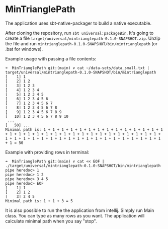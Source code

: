 # MinTrianglePath

The application uses sbt-native-packager to build a native executable.

After cloning the repository, run `sbt universal:packageBin`.
It's going to create a file `target/universal/mintrianglepath-0.1.0-SNAPSHOT.zip`.
Unzip the file and run `mintrianglepath-0.1.0-SNAPSHOT/bin/mintrianglepath` (or .bat for windows).

Example usage with passing a file contents:

```
➜  MinTrianglePath git:(main) ✗ cat ~/data-sets/data_small.txt | target/universal/mintrianglepath-0.1.0-SNAPSHOT/bin/mintrianglepath 
[    1] 1
[    2] 1 2
[    3] 1 2 3
[    4] 1 2 3 4
[    5] 1 2 3 4 5
[    6] 1 2 3 4 5 6
[    7] 1 2 3 4 5 6 7
[    8] 1 2 3 4 5 6 7 8
[    9] 1 2 3 4 5 6 7 8 9
[   10] 1 2 3 4 5 6 7 8 9 10
 ...
[   50] ...
Minimal path is: 1 + 1 + 1 + 1 + 1 + 1 + 1 + 1 + 1 + 1 + 1 + 1 + 1 + 1 + 1 + 1 + 1 + 1 + 1 + 1 + 1 + 1 + 1 + 1 + 1 + 1 + 1 + 1 + 1 + 1 + 1 + 1 + 1 + 1 + 1 + 1 + 1 + 1 + 1 + 1 + 1 + 1 + 1 + 1 + 1 + 1 + 1 + 1 + 1 + 1 = 50
```

Example with providing rows in terminal:

```
➜  MinTrianglePath git:(main) ✗ cat << EOF | ./target/universal/mintrianglepath-0.1.0-SNAPSHOT/bin/mintrianglepath 
pipe heredoc> 1
pipe heredoc> 1 2
pipe heredoc> 3 4 5
pipe heredoc> EOF
[    1] 1
[    2] 1 2
[    3] 3 4 5
Minimal path is: 1 + 1 + 3 = 5
```

It is also possible to run the the application from intellij. Simply run Main class. You can type as many rows as you want. The application will calculate minimal path when you say "stop".